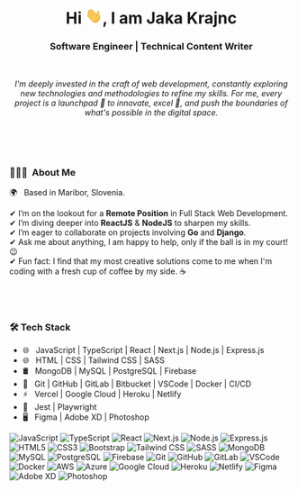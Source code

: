 <br>
<h1 align="center">Hi <img src="https://raw.githubusercontent.com/ABSphreak/ABSphreak/master/gifs/Hi.gif" width="30px">, I am Jaka Krajnc </h1>

<h3 align="center">Software Engineer | Technical Content Writer</h3>
<br>
</p>

<p align="center">
  <p align="center">
  <em>
 I'm deeply invested in the craft of web development, constantly exploring new technologies and methodologies to refine my skills. For me, every project is a launchpad 🚀 to innovate, excel 🏅, and push the boundaries of what's possible in the digital space.
</em>
  </em>
  <br>
</p>
  <br>
<br><br>
<p align="center"> 
<h3> 👨🏻‍💻 &nbsp;About Me </h3>

🌍 &nbsp; Based in Maribor, Slovenia.

✔ I’m on the lookout for a **Remote Position** in Full Stack Web Development.<br>
✔ I’m diving deeper into **ReactJS** & **NodeJS** to sharpen my skills.<br>
✔ I’m eager to collaborate on projects involving **Go** and **Django**.<br>
✔ Ask me about anything, I am happy to help, only if the ball is in my court!😉<br>
✔ Fun fact: I find that my most creative solutions come to me when I'm coding with a fresh cup of coffee by my side. ☕<br><br><br><br>

<h3>🛠 Tech Stack</h3>

- 🌐 &nbsp; JavaScript | TypeScript | React | Next.js | Node.js | Express.js 
- 🌐 &nbsp; HTML | CSS | Tailwind CSS | SASS 
- 🛢 &nbsp; MongoDB | MySQL | PostgreSQL | Firebase
- 🔧 &nbsp; Git | GitHub | GitLab | Bitbucket | VSCode | Docker | CI/CD
- ⚡ &nbsp; Vercel | Google Cloud | Heroku | Netlify
- 🧪 &nbsp; Jest | Playwright
- 🖥 &nbsp; Figma | Adobe XD | Photoshop

![JavaScript](https://img.shields.io/badge/-JavaScript-000?&logo=JavaScript)
![TypeScript](https://img.shields.io/badge/-TypeScript-000?&logo=TypeScript&logoColor=007ACC)
![React](https://img.shields.io/badge/-React-000?&logo=React)
![Next.js](https://img.shields.io/badge/-Next.js-000?&logo=Next.js)
![Node.js](https://img.shields.io/badge/-Node.js-000?&logo=node.js)
![Express.js](https://img.shields.io/badge/-Express.js-000)
![HTML5](https://img.shields.io/badge/-HTML5-000?&logo=html5)
![CSS3](https://img.shields.io/badge/-CSS3-000?&logo=css3)
![Bootstrap](https://img.shields.io/badge/-Bootstrap-000?&logo=bootstrap)
![Tailwind CSS](https://img.shields.io/badge/-Tailwind%20CSS-000?&logo=Tailwind-CSS)
![SASS](https://img.shields.io/badge/-SASS-000?&logo=SASS)
![MongoDB](https://img.shields.io/badge/-MongoDB-000?&logo=mongodb)
![MySQL](https://img.shields.io/badge/-MySQL-000?&logo=mysql&logoColor=FFFFFF)
![PostgreSQL](https://img.shields.io/badge/-PostgreSQL-000?&logo=postgresql)
![Firebase](https://img.shields.io/badge/-Firebase-000?&logo=Firebase)
![Git](https://img.shields.io/badge/-Git-000?&logo=git)
![GitHub](https://img.shields.io/badge/-GitHub-000?&logo=github)
![GitLab](https://img.shields.io/badge/-GitLab-000?&logo=gitlab)
![VSCode](https://img.shields.io/badge/-VSCode-000?&logo=visual-studio-code&logoColor=007ACC)
![Docker](https://img.shields.io/badge/-Docker-000?&logo=docker)
![AWS](https://img.shields.io/badge/-AWS-000?&logo=amazon-aws)
![Azure](https://img.shields.io/badge/-Azure-000?&logo=microsoft-azure)
![Google Cloud](https://img.shields.io/badge/-Google%20Cloud-000?&logo=google-cloud)
![Heroku](https://img.shields.io/badge/-Heroku-000?&logo=Heroku)
![Netlify](https://img.shields.io/badge/-Netlify-000?&logo=Netlify)
![Figma](https://img.shields.io/badge/-Figma-000?&logo=Figma)
![Adobe XD](https://img.shields.io/badge/-Adobe%20XD-000?&logo=Adobe-XD)
![Photoshop](https://img.shields.io/badge/-Photoshop-000?&logo=Adobe-Photoshop)
</p>
<br />
<br />
